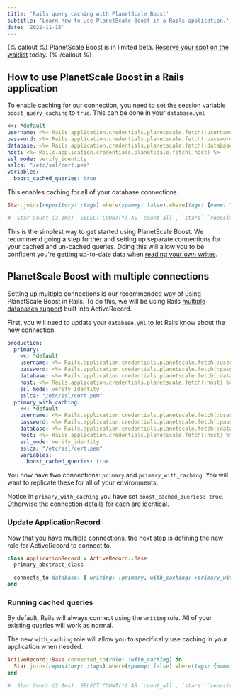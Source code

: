 ```yaml
---
title: 'Rails query caching with PlanetScale Boost'
subtitle: 'Learn how to use PlanetScale Boost in a Rails application.'
date: '2022-11-15'
---
```


{% callout %} PlanetScale Boost is in limited beta. [Reserve your spot on the waitlist](/features/boost) today. {% /callout %}

## How to use PlanetScale Boost in a Rails application

To enable caching for our connection, you need to set the session variable `boost_query_caching` to `true`. This can be done in your `database.yml`

```yaml
<<: *default
username: <%= Rails.application.credentials.planetscale.fetch(:username) %>
password: <%= Rails.application.credentials.planetscale.fetch(:password) %>
database: <%= Rails.application.credentials.planetscale.fetch(:database) %>
host: <%= Rails.application.credentials.planetscale.fetch(:host) %>
ssl_mode: verify_identity
sslca: "/etc/ssl/cert.pem"
variables:
  boost_cached_queries: true
```

This enables caching for all of your database connections.

```ruby
Star.joins(repository: :tags).where(spammy: false).where(tags: {name: "trending"}).group(:repository).count

#  Star Count (2.1ms)  SELECT COUNT(*) AS `count_all`, `stars`.`repository_id` AS `stars_repository_id` FROM `stars` INNER JOIN `repositories` ON `repositories`.`id` = `stars`.`repository_id` INNER JOIN `repository_tags` ON `repository_tags`.`repository_id` = `repositories`.`id` INNER JOIN `tags` ON `tags`.`id` = `repository_tags`.`tag_id` WHERE `stars`.`spammy` = FALSE AND `tags`.`name` = 'trending' GROUP BY `stars`.`repository_id`
```

This is the simplest way to get started using PlanetScale Boost. We recommend going a step further and setting up separate connections for your cached and un-cached queries. Doing this will allow you to be confident you're getting up-to-date data when [reading your own writes](/docs/concepts/query-caching-with-planetscale-boost#replication-lag-and-read-your-writes).

## PlanetScale Boost with multiple connections

Setting up multiple connections is our recommended way of using PlanetScale Boost in Rails. To do this, we will be using Rails [multiple databases support](https://guides.rubyonrails.org/active_record_multiple_databases.html) built into ActiveRecord.

First, you will need to update your `database.yml` to let Rails know about the new connection.

```yaml
production:
  primary:
    <<: *default
    username: <%= Rails.application.credentials.planetscale.fetch(:username) %>
    password: <%= Rails.application.credentials.planetscale.fetch(:password) %>
    database: <%= Rails.application.credentials.planetscale.fetch(:database) %>
    host: <%= Rails.application.credentials.planetscale.fetch(:host) %>
    ssl_mode: verify_identity
    sslca: "/etc/ssl/cert.pem"
  primary_with_caching:
    <<: *default
    username: <%= Rails.application.credentials.planetscale.fetch(:username) %>
    password: <%= Rails.application.credentials.planetscale.fetch(:password) %>
    database: <%= Rails.application.credentials.planetscale.fetch(:database) %>
    host: <%= Rails.application.credentials.planetscale.fetch(:host) %>
    ssl_mode: verify_identity
    sslca: "/etc/ssl/cert.pem"
    variables:
      boost_cached_queries: true

```

You now have two connections: `primary` and `primary_with_caching`. You will want to replicate these for all of your environments.

Notice in `primary_with_caching` you have set `boost_cached_queries: true`. Otherwise the connection details for each are identical.

### Update ApplicationRecord

Now that you have multiple connections, the next step is defining the new role for ActiveRecord to connect to.

```ruby
class ApplicationRecord < ActiveRecord::Base
  primary_abstract_class

  connects_to database: { writing: :primary, with_caching: :primary_with_caching }
end
```

### Running cached queries

By default, Rails will always connect using the `writing` role. All of your existing queries will work as normal.

The new `with_caching` role will allow you to specifically use caching in your application when needed.

```ruby
ActiveRecord::Base.connected_to(role: :with_caching) do
  Star.joins(repository: :tags).where(spammy: false).where(tags: {name: "trending"}).group(:repository).count
end

#  Star Count (2.1ms)  SELECT COUNT(*) AS `count_all`, `stars`.`repository_id` AS `stars_repository_id` FROM `stars` INNER JOIN `repositories` ON `repositories`.`id` = `stars`.`repository_id` INNER JOIN `repository_tags` ON `repository_tags`.`repository_id` = `repositories`.`id` INNER JOIN `tags` ON `tags`.`id` = `repository_tags`.`tag_id` WHERE `stars`.`spammy` = FALSE AND `tags`.`name` = 'trending' GROUP BY `stars`.`repository_id`
```
